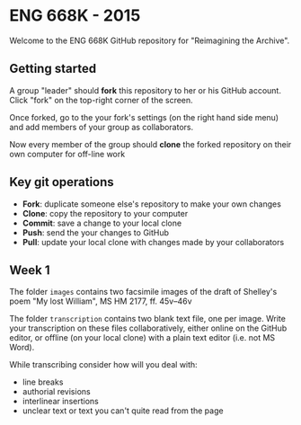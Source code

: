 # ENG 668K - 2015

Welcome to the ENG 668K GitHub repository for "Reimagining the Archive".

## Getting started

A group "leader" should **fork** this repository to her or his GitHub account. Click "fork" on the top-right corner of the screen.

Once forked, go to the your fork's settings (on the right hand side menu) and add members of your group as collaborators.

Now every member of the group should **clone** the forked repository on their own computer for off-line work

## Key git operations

* **Fork**: duplicate someone else's repository to make your own changes
* **Clone**: copy the repository to your computer
* **Commit**: save a change to your local clone
* **Push**: send the your changes to GitHub 
* **Pull**: update your local clone with changes made by your collaborators

## Week 1

The folder `images` contains two facsimile images of the draft of Shelley's poem "My lost William", MS HM 2177, ff. 45v–46v

The folder `transcription` contains two blank text file, one per image. Write your transcription on these files collaboratively, either online on the GitHub editor, or offline (on your local clone) with a plain text editor (i.e. not MS Word).

While transcribing consider how will you deal with:

* line breaks
* authorial revisions
* interlinear insertions
* unclear text or text you can't quite read from the page